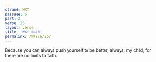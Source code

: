 ```yaml
---
strand: WXY
passage: 6
part: 2
verse: 25
layout: verse
title: "WXY 6:25"
permalink: /WXY/6/25/
---
```

Because you can always push yourself to be better, always, my child, for there are no limits to faith.
